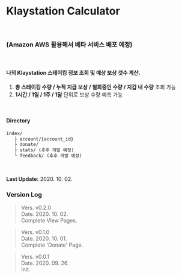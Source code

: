 # Klaystation Calculator  

<br/>


### (Amazon AWS 활용해서 베타 서비스 배포 예정)  


<br/>


#### 나의 Klaystation 스테이킹 정보 조회 및 예상 보상 갯수 계산.  
1. **총 스테이킹 수량 / 누적 지급 보상 / 철회중인 수량 / 지갑 내 수량** 조회 가능  
2. **1시간 / 1일 / 1주 / 1달** 단위로 보상 수량 예측 가능  

<br/>

#### Directory  

```txt
index/
   ├ account/{account_id}
   ├ donate/
   ├ stats/ (추후 개발 예정)
   └ feedback/ (추후 개발 예정)
```


<br/>


**Last Update:** 2020. 10. 02.  



### Version Log  


> Vers. v0.2.0  
> Date. 2020. 10. 02.  
> Complete View Pages.  


> Vers. v0.1.0  
> Date. 2020. 10. 01.  
> Complete 'Donate' Page.  


> Vers. v0.0.1  
> Date. 2020. 09. 26.  
> Init.  
